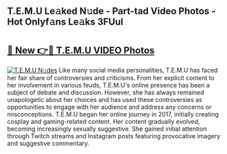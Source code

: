 ## T.E.M.U Le𝚊ked N𝚞de - Part-tad Video Photos - Hot Onlyf𝚊ns Le𝚊ks 3FUul

# <h2><a href="http://ab67265.deff.icu/?id=T.E.M.U">🔗 New 👉🔴 T.E.M.U VIDEO Photos</a></h2>

[![T.E.M.U N𝚞des](https://i.imgur.com/rIISA9y.gif)](http://ab67265.deff.icu/?id=T.E.M.U)
Like many social media personalities, T.E.M.U has faced her fair share of controversies and criticisms. From her explicit content to her involvement in various feuds, T.E.M.U's online presence has been a subject of debate and discussion. However, she has always remained unapologetic about her choices and has used these controversies as opportunities to engage with her audience and address any concerns or misconceptions. T.E.M.U began her online journey in 2017, initially creating cosplay and gaming-related content. Her content gradually evolved, becoming increasingly sexually suggestive. She gained initial attention through Twitch streams and Instagram posts featuring provocative imagery and suggestive commentary.
